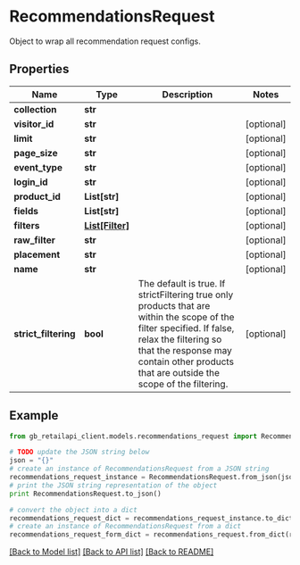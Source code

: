 # RecommendationsRequest

Object to wrap all recommendation request configs.

## Properties
Name | Type | Description | Notes
------------ | ------------- | ------------- | -------------
**collection** | **str** |  | 
**visitor_id** | **str** |  | [optional] 
**limit** | **str** |  | [optional] 
**page_size** | **str** |  | [optional] 
**event_type** | **str** |  | [optional] 
**login_id** | **str** |  | [optional] 
**product_id** | **List[str]** |  | [optional] 
**fields** | **List[str]** |  | [optional] 
**filters** | [**List[Filter]**](Filter.md) |  | [optional] 
**raw_filter** | **str** |  | [optional] 
**placement** | **str** |  | [optional] 
**name** | **str** |  | [optional] 
**strict_filtering** | **bool** | The default is true. If strictFiltering true only products that are within the scope of the filter specified. If false, relax the filtering so that the response may contain other products that are outside the scope of the filtering. | [optional] 

## Example

```python
from gb_retailapi_client.models.recommendations_request import RecommendationsRequest

# TODO update the JSON string below
json = "{}"
# create an instance of RecommendationsRequest from a JSON string
recommendations_request_instance = RecommendationsRequest.from_json(json)
# print the JSON string representation of the object
print RecommendationsRequest.to_json()

# convert the object into a dict
recommendations_request_dict = recommendations_request_instance.to_dict()
# create an instance of RecommendationsRequest from a dict
recommendations_request_form_dict = recommendations_request.from_dict(recommendations_request_dict)
```
[[Back to Model list]](../README.md#documentation-for-models) [[Back to API list]](../README.md#documentation-for-api-endpoints) [[Back to README]](../README.md)


